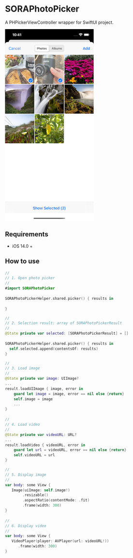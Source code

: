 # SORAPhotoPicker

A PHPickerViewController wrapper for SwiftUI project.

![photo picker screenshot 1](./images/photopicker-1.png)

## Requirements
- iOS 14.0 +


## How to use
```swift
//
// 1. Open photo picker
//
#import SORAPhotoPicker 

SORAPhotoPickerHelper.shared.picker() { results in
  
}
```


```swift
//
// 2. Selection result: array of SORAPhotoPickerResult
//
@State private var selected: [SORAPhotoPickerResult] = []

SORAPhotoPickerHelper.shared.picker() { results in
  self.selected.append(contentsOf: results)
}
```

```swift
//
// 3. Load image
//
@State private var image: UIImage? 
...
result.loadUIImage { image, error in
    guard let image = image, error == nil else {return}
    self.image = image
    ...
}

//
// 4. Load video
//
@State private var videoURL: URL?
...
result.loadVideo { videoURL, error in
    guard let url = videoURL, error == nil else {return}
    self.videoURL = url
}
```

```swift
//
// 5. Display image 
//
var body: some View {
   Image(uiImage: self.image!)
        .resizable()
        .aspectRatio(contentMode: .fit)
        .frame(width: 300) 
}

//
// 6. Display video
//
var body: some View {
   VideoPlayer(player: AVPlayer(url: videoURL!))
      .frame(width: 300)
}
```